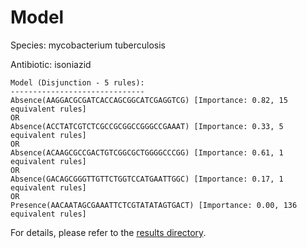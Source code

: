 
# Model

Species: mycobacterium tuberculosis

Antibiotic: isoniazid

```
Model (Disjunction - 5 rules):
------------------------------
Absence(AAGGACGCGATCACCAGCGGCATCGAGGTCG) [Importance: 0.82, 15 equivalent rules]
OR
Absence(ACCTATCGTCTCGCCGCGGCCGGGCCGAAAT) [Importance: 0.33, 5 equivalent rules]
OR
Absence(ACAAGCGCCGACTGTCGGCGCTGGGGCCCGG) [Importance: 0.61, 1 equivalent rules]
OR
Absence(GACAGCGGGTTGTTCTGGTCCATGAATTGGC) [Importance: 0.17, 1 equivalent rules]
OR
Presence(AACAATAGCGAAATTCTCGTATATAGTGACT) [Importance: 0.00, 136 equivalent rules]

```

For details, please refer to the [results directory](../../../../../results/scm_b/mycobacterium+tuberculosis/isoniazid/repeat_7/).

